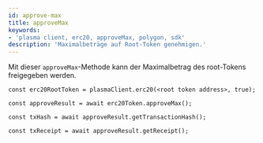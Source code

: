 ```yaml
---
id: approve-max
title: approveMax
keywords:
- 'plasma client, erc20, approveMax, polygon, sdk'
description: 'Maximalbeträge auf Root-Token genehmigen.'
---
```


Mit dieser `approveMax`-Methode kann der Maximalbetrag des root-Tokens freigegeben werden.

```
const erc20RootToken = plasmaClient.erc20(<root token address>, true);

const approveResult = await erc20Token.approveMax();

const txHash = await approveResult.getTransactionHash();

const txReceipt = await approveResult.getReceipt();

```
